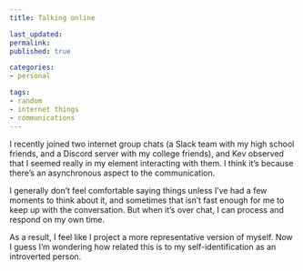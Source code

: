 ```yaml
---
title: Talking online

last_updated: 
permalink: 
published: true

categories:
- personal

tags:
- random
- internet things
- communications
---
```


I recently joined two internet group chats (a Slack team with my high school friends, and a Discord server with my college friends), and Kev observed that I seemed really in my element interacting with them. I think it’s because there’s an asynchronous aspect to the communication. 

I generally don’t feel comfortable saying things unless I’ve had a few moments to think about it, and sometimes that isn’t fast enough for me to keep up with the conversation. But when it’s over chat, I can process and respond on my own time. 

As a result, I feel like I project a more representative version of myself. Now I guess I’m wondering how related this is to my self-identification as an introverted person. 